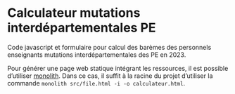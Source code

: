 # Calculateur mutations interdépartementales PE

Code javascript et formulaire pour calcul des barèmes des personnels enseignants mutations interdépartementales des PE en 2023.



Pour générer une page web statique intégrant les ressources, il est possible d’utiliser [monolith](https://github.com/Y2Z/monolith). Dans ce cas, il suffit à la racine du projet d’utiliser la commande `monolith src/file.html -i -o calculateur.html`.

